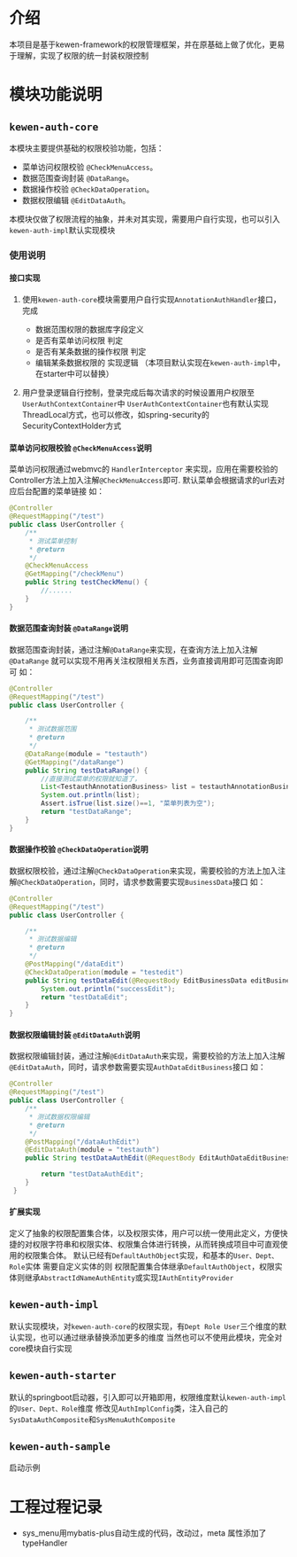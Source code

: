 
# 介绍

本项目是基于kewen-framework的权限管理框架，并在原基础上做了优化，更易于理解，实现了权限的统一封装权限控制

# 模块功能说明

## `kewen-auth-core` 

本模块主要提供基础的权限校验功能，包括：

- 菜单访问权限校验 `@CheckMenuAccess`。
- 数据范围查询封装 `@DataRange`。
- 数据操作校验  `@CheckDataOperation`。
- 数据权限编辑 `@EditDataAuth`。

本模块仅做了权限流程的抽象，并未对其实现，需要用户自行实现，也可以引入`kewen-auth-impl`默认实现模块

### 使用说明

#### 接口实现

1. 使用`kewen-auth-core`模块需要用户自行实现`AnnotationAuthHandler`接口，完成

   - 数据范围权限的数据库字段定义
   - 是否有菜单访问权限 判定
   - 是否有某条数据的操作权限 判定
   - 编辑某条数据权限的 实现逻辑
    （本项目默认实现在`kewen-auth-impl`中，在starter中可以替换）

2. 用户登录逻辑自行控制，登录完成后每次请求的时候设置用户权限至 `UserAuthContextContainer`中
   `UserAuthContextContainer`也有默认实现ThreadLocal方式，也可以修改，如spring-security的SecurityContextHolder方式

#### 菜单访问权限校验 `@CheckMenuAccess`说明

菜单访问权限通过webmvc的 `HandlerInterceptor` 来实现，应用在需要校验的Controller方法上加入注解`@CheckMenuAccess`即可.
默认菜单会根据请求的url去对应后台配置的菜单链接
如：
```java
@Controller
@RequestMapping("/test")
public class UserController {
    /**
     * 测试菜单控制
     * @return
     */
    @CheckMenuAccess
    @GetMapping("/checkMenu")
    public String testCheckMenu() {
        //......
    }
}
```

#### 数据范围查询封装 `@DataRange`说明

数据范围查询封装，通过注解`@DataRange`来实现，在查询方法上加入注解`@DataRange`
就可以实现不用再关注权限相关东西，业务直接调用即可范围查询即可
如：
```java
@Controller
@RequestMapping("/test")
public class UserController {

    /**
     * 测试数据范围
     * @return
     */
    @DataRange(module = "testauth")
    @GetMapping("/dataRange")
    public String testDataRange() {
        //直接测试菜单的权限就知道了，
        List<TestauthAnnotationBusiness> list = testauthAnnotationBusinessMpService.list();
        System.out.println(list);
        Assert.isTrue(list.size()==1, "菜单列表为空");
        return "testDataRange";
    }
}
```

#### 数据操作校验  `@CheckDataOperation`说明

数据权限校验，通过注解`@CheckDataOperation`来实现，需要校验的方法上加入注解`@CheckDataOperation`，同时，请求参数需要实现`BusinessData`接口
如：
```java
@Controller
@RequestMapping("/test")
public class UserController {

    /**
     * 测试数据编辑
     * @return
     */
    @PostMapping("/dataEdit")
    @CheckDataOperation(module = "testedit")
    public String testDataEdit(@RequestBody EditBusinessData editBusinessData) {
        System.out.println("successEdit");
        return "testDataEdit";
    }
}
```

#### 数据权限编辑封装 `@EditDataAuth`说明

数据权限编辑封装，通过注解`@EditDataAuth`来实现，需要校验的方法上加入注解`@EditDataAuth`，同时，请求参数需要实现`AuthDataEditBusiness`接口
如：
```java
@Controller
@RequestMapping("/test")
public class UserController {
    /**
     * 测试数据权限编辑
     * @return
     */
    @PostMapping("/dataAuthEdit")
    @EditDataAuth(module = "testauth")
    public String testDataAuthEdit(@RequestBody EditAuthDataEditBusiness applicationBusiness) {

        return "testDataAuthEdit";
    }
 }
```

#### 扩展实现

定义了抽象的权限配置集合体，以及权限实体，用户可以统一使用此定义，方便快捷的对权限字符串和权限实体、权限集合体进行转换，从而转换成项目中可直观使用的权限集合体。
默认已经有`DefaultAuthObject`实现，和基本的`User、Dept、Role`实体
需要自定义实体的则 权限配置集合体继承`DefaultAuthObject`，权限实体则继承`AbstractIdNameAuthEntity`或实现`IAuthEntityProvider`

## `kewen-auth-impl`

默认实现模块，对`kewen-auth-core`的权限实现，有`Dept Role User`三个维度的默认实现，也可以通过继承替换添加更多的维度
当然也可以不使用此模块，完全对core模块自行实现

## `kewen-auth-starter`

默认的springboot启动器，引入即可以开箱即用，权限维度默认`kewen-auth-impl`的`User、Dept、Role`维度
修改见`AuthImplConfig`类，注入自己的`SysDataAuthComposite`和`SysMenuAuthComposite`

## `kewen-auth-sample`

启动示例

# 工程过程记录

- sys_menu用mybatis-plus自动生成的代码，改动过，meta 属性添加了typeHandler
